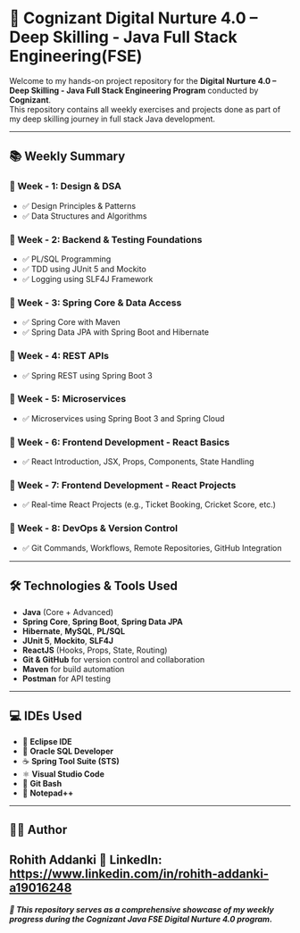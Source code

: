 # 🚀 Cognizant Digital Nurture 4.0 – Deep Skilling - Java Full Stack Engineering(FSE)

Welcome to my hands-on project repository for the **Digital Nurture 4.0 – Deep Skilling - Java Full Stack Engineering Program** conducted by **Cognizant**.  
This repository contains all weekly exercises and projects done as part of my deep skilling journey in full stack Java development.

---

## 📚 Weekly Summary

### 📁 Week - 1: Design & DSA
- ✅ Design Principles & Patterns
- ✅ Data Structures and Algorithms

### 📁 Week - 2: Backend & Testing Foundations
- ✅ PL/SQL Programming
- ✅ TDD using JUnit 5 and Mockito
- ✅ Logging using SLF4J Framework

### 📁 Week - 3: Spring Core & Data Access
- ✅ Spring Core with Maven
- ✅ Spring Data JPA with Spring Boot and Hibernate

### 📁 Week - 4: REST APIs
- ✅ Spring REST using Spring Boot 3

### 📁 Week - 5: Microservices
- ✅ Microservices using Spring Boot 3 and Spring Cloud

### 📁 Week - 6: Frontend Development - React Basics
- ✅ React Introduction, JSX, Props, Components, State Handling

### 📁 Week - 7: Frontend Development - React Projects
- ✅ Real-time React Projects (e.g., Ticket Booking, Cricket Score, etc.)

### 📁 Week - 8: DevOps & Version Control
- ✅ Git Commands, Workflows, Remote Repositories, GitHub Integration

---

## 🛠️ Technologies & Tools Used

- **Java** (Core + Advanced)
- **Spring Core**, **Spring Boot**, **Spring Data JPA**
- **Hibernate**, **MySQL**, **PL/SQL**
- **JUnit 5**, **Mockito**, **SLF4J**
- **ReactJS** (Hooks, Props, State, Routing)
- **Git & GitHub** for version control and collaboration
- **Maven** for build automation
- **Postman** for API testing

---

## 💻 IDEs Used

- 🌱 **Eclipse IDE**
- 🐬 **Oracle SQL Developer**
- ☕ **Spring Tool Suite (STS)**
- ⚛️ **Visual Studio Code**
- 🔧 **Git Bash**
- 📝 **Notepad++**

---

## 🧑‍🎓 Author
**Rohith Addanki**
🔗 LinkedIn: https://www.linkedin.com/in/rohith-addanki-a19016248
---

***📌 This repository serves as a comprehensive showcase of my weekly progress during the Cognizant Java FSE Digital Nurture 4.0 program.***
